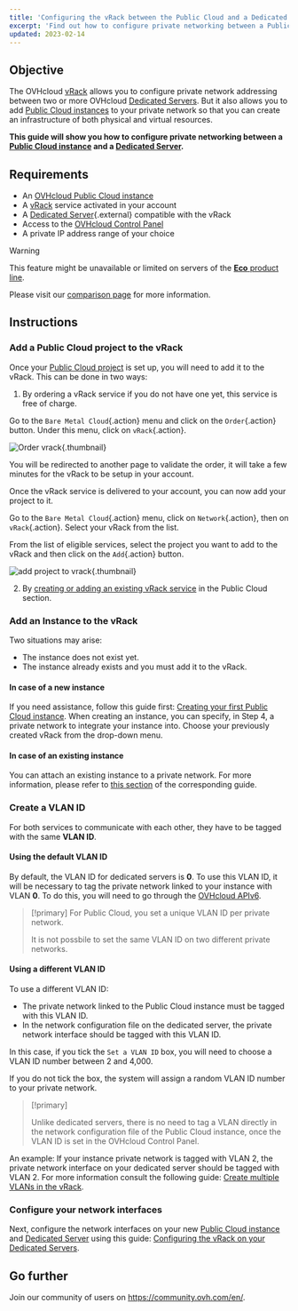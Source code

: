 ```yaml
---
title: 'Configuring the vRack between the Public Cloud and a Dedicated Server'
excerpt: 'Find out how to configure private networking between a Public Cloud instance and a Dedicated Server'
updated: 2023-02-14
---
```


## Objective

The OVHcloud [vRack](https://www.ovh.com.au/solutions/vrack/) allows you to configure private network addressing between two or more OVHcloud [Dedicated Servers](https://www.ovhcloud.com/en-au/bare-metal/). But it also allows you to add [Public Cloud instances](https://www.ovhcloud.com/en-au/public-cloud/) to your private network so that you can create an infrastructure of both physical and virtual resources.

**This guide will show you how to configure private networking between a [Public Cloud instance](/pages/public_cloud/compute/public-cloud-first-steps#create-instance) and a [Dedicated Server](https://www.ovhcloud.com/en-au/bare-metal/).**

## Requirements

- An [OVHcloud Public Cloud instance](/pages/public_cloud/compute/public-cloud-first-steps)
- A [vRack](https://www.ovh.com.au/solutions/vrack/) service activated in your account
- A [Dedicated Server](https://www.ovhcloud.com/en-au/bare-metal/){.external} compatible with the vRack
- Access to the [OVHcloud Control Panel](/links/manager)
- A private IP address range of your choice

> [!warning]
> This feature might be unavailable or limited on servers of the [**Eco** product line](https://eco.ovhcloud.com/en-au/about/).
>
> Please visit our [comparison page](https://eco.ovhcloud.com/en-au/compare/) for more information.

## Instructions

### Add a Public Cloud project to the vRack

Once your [Public Cloud project](/pages/public_cloud/compute/create_a_public_cloud_project) is set up, you will need to add it to the vRack. This can be done in two ways:

1. By ordering a vRack service if you do not have one yet, this service is free of charge. 

Go to the `Bare Metal Cloud`{.action} menu and click on the `Order`{.action} button. Under this menu, click on `vRack`{.action}.

![Order vrack](images/orderingvrack.png){.thumbnail}

You will be redirected to another page to validate the order, it will take a few minutes for the vRack to be setup in your account.

Once the vRack service is delivered to your account, you can now add your project to it.

Go to the `Bare Metal Cloud`{.action} menu, click on `Network`{.action}, then on `vRack`{.action}. Select your vRack from the list.

From the list of eligible services, select the project you want to add to the vRack and then click on the `Add`{.action} button.

![add project to vrack](images/addprojectvrack.png){.thumbnail}

<ol start="2">
  <li>By <a href="/pages/public_cloud/public_cloud_network_services/getting-started-07-creating-vrack#instructions_1">creating or adding an existing vRack service</a> in the Public Cloud section.</li>
</ol>

### Add an Instance to the vRack 

Two situations may arise:

- The instance does not exist yet.
- The instance already exists and you must add it to the vRack.

#### In case of a new instance

If you need assistance, follow this guide first: [Creating your first Public Cloud instance](/pages/public_cloud/compute/public-cloud-first-steps#create-instance). When creating an instance, you can specify, in Step 4, a private network to integrate your instance into. Choose your previously created vRack from the drop-down menu.

#### In case of an existing instance

You can attach an existing instance to a private network. For more information, please refer to [this section](/pages/public_cloud/public_cloud_network_services/getting-started-07-creating-vrack#cases-of-an-already-existing-instance) of the corresponding guide.

### Create a VLAN ID

For both services to communicate with each other, they have to be tagged with the same **VLAN ID**. 

#### Using the default VLAN ID

By default, the VLAN ID for dedicated servers is **0**. To use this VLAN ID, it will be necessary to tag the private network linked to your instance with VLAN **0**. To do this, you will need to go through the [OVHcloud APIv6](/pages/public_cloud/public_cloud_network_services/getting-started-08-creating-vrack-with-api#step-3-creating-a-vlan-in-the-vrack).

> [!primary]
> For Public Cloud, you set a unique VLAN ID per private network.
> 
> It is not possbile to set the same VLAN ID on two different private networks.

#### Using a different VLAN ID

To use a different VLAN ID:

- The private network linked to the Public Cloud instance must be tagged with this VLAN ID.
- In the network configuration file on the dedicated server, the private network interface should be tagged with this VLAN ID.

In this case, if you tick the `Set a VLAN ID` box, you will need to choose a VLAN ID number between 2 and 4,000.

If you do not tick the box, the system will assign a random VLAN ID number to your private network.

> [!primary]
> 
> Unlike dedicated servers, there is no need to tag a VLAN directly in the network configuration file of the Public Cloud instance, once the VLAN ID is set in the OVHcloud Control Panel.
>

An example: If your instance private network is tagged with VLAN 2, the private network interface on your dedicated server should be tagged with VLAN 2. For more information consult the following guide: [Create multiple VLANs in the vRack](/pages/bare_metal_cloud/dedicated_servers/creating-multiple-vlans-in-a-vrack).

### Configure your network interfaces

Next, configure the network interfaces on your new [Public Cloud instance](https://www.ovhcloud.com/en-au/public-cloud/) and [Dedicated Server](https://www.ovhcloud.com/en-au/bare-metal/) using this guide: [Configuring the vRack on your Dedicated Servers](/pages/bare_metal_cloud/dedicated_servers/vrack_configuring_on_dedicated_server).

## Go further

Join our community of users on <https://community.ovh.com/en/>.
